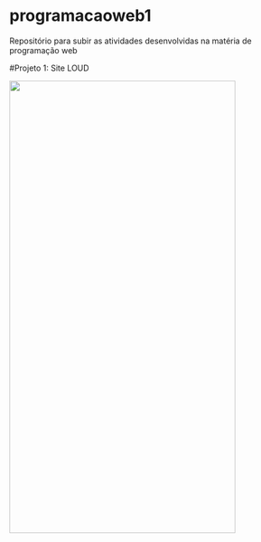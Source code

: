 # programacaoweb1
Repositório para subir as atividades desenvolvidas na matéria de programação web 

#Projeto 1: Site LOUD

<img src="https://github.com/oJoaoLucas/programacaoweb1/blob/93da85a12be31b69f8bc88a920112a72901d116c/PW1/AULA%205%202.0/site%20loud_aula5.png" width="400" height="800">
